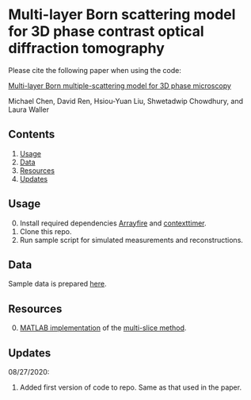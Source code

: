 # Multi-layer Born scattering model for 3D phase contrast optical diffraction tomography
Please cite the following paper when using the code:

[Multi-layer Born multiple-scattering model for 3D phase microscopy](https://www.osapublishing.org/optica/abstract.cfm?uri=optica-7-5-394)

Michael Chen, David Ren, Hsiou-Yuan Liu, Shwetadwip Chowdhury, and Laura Waller

## Contents
1. [Usage](#usage)
2. [Data](#Data)
3. [Resources](#resources)
4. [Updates](#updates)



## Usage 
0. Install required dependencies [Arrayfire](https://github.com/arrayfire/arrayfire-python) and [contexttimer](https://pypi.org/project/contexttimer/).
1. Clone this repo.
2. Run sample script for simulated measurements and reconstructions.

## Data
Sample data is prepared [here](https://drive.google.com/drive/folders/19eQCMjTtiK8N1f1nGtXlfXkEa8qL6kDl?usp=sharing).

## Resources
0. [MATLAB implementation](https://github.com/Waller-Lab/multi-slice) of the [multi-slice method](https://www.osapublishing.org/optica/abstract.cfm?uri=optica-6-9-1211).

## Updates
08/27/2020:
1. Added first version of code to repo. Same as that used in the paper.

